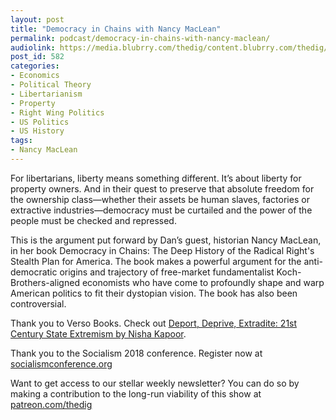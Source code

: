 ```yaml
---
layout: post
title: "Democracy in Chains with Nancy MacLean"
permalink: podcast/democracy-in-chains-with-nancy-maclean/
audiolink: https://media.blubrry.com/thedig/content.blubrry.com/thedig/The_Dig_-_EP_118_-_MacLean.mp3
post_id: 582
categories: 
- Economics
- Political Theory
- Libertarianism
- Property
- Right Wing Politics
- US Politics
- US History
tags: 
- Nancy MacLean
---
```


For libertarians, liberty means something different. It’s about liberty for property owners. And in their quest to preserve that absolute freedom for the ownership class—whether their assets be human slaves, factories or extractive industries—democracy must be curtailed and the power of the people must be checked and repressed.

This is the argument put forward by Dan’s guest, historian Nancy MacLean, in her book Democracy in Chains: The Deep History of the Radical Right's Stealth Plan for America. The book makes a powerful argument for the anti-democratic origins and trajectory of free-market fundamentalist Koch-Brothers-aligned economists who have come to profoundly shape and warp American politics to fit their dystopian vision. The book has also been controversial.

Thank you to Verso Books. Check out [Deport, Deprive, Extradite: 21st Century State Extremism by Nisha Kapoor](https://www.versobooks.com/books/2551-deport-deprive-extradite).

Thank you to the Socialism 2018 conference. Register now at [socialismconference.org](https://www.socialismconference.org)

Want to get access to our stellar weekly newsletter? You can do so by making a contribution to the long-run viability of this show at [patreon.com/thedig](http://www.patreon.com/TheDig) 

